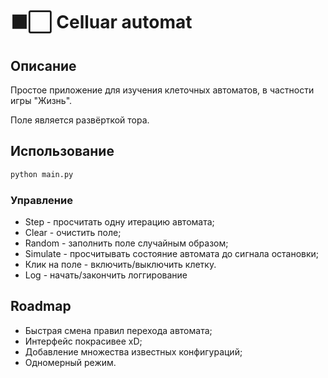 # ⬛⬜ Celluar automat

## Описание

Простое приложение для изучения клеточных автоматов, в частности игры "Жизнь".

Поле является развёрткой тора.

## Использование

```cmd
python main.py
```

### Управление

* Step - просчитать одну итерацию автомата;
* Clear - очистить поле;
* Random - заполнить поле случайным образом;
* Simulate - просчитывать состояние автомата до сигнала остановки;
* Клик на поле - включить/выключить клетку.
* Log - начать/закончить логгирование

## Roadmap

* Быстрая смена правил перехода автомата;
* Интерфейс покрасивее xD;
* Добавление множества известных конфигураций;
* Одномерный режим.
